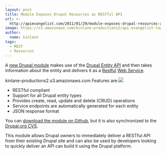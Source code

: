 ```yaml
---
layout: post
title: Module Exposes Drupal Resources as RESTful API
url: >-
  http://apievangelist.com/2011/01/29/module-exposes-drupal-resources-as-restful-api/
image: https://s3.amazonaws.com/kinlane-productions2/api-evangelist-logos/api-evangelist-butterfly-vertical.png
author:
  name: kinlane
tags:
  - REST
  - Resources
---
```

A [new Drupal module](http://drupal.org/project/restws) makes use of the [Drupal Entity API](http://drupal.org/project/entity) and then takes information about the entity and delivers it as a [Restful](http://www.kinlane.com/) [Web Service](http://www.apievangelist.com/).

kinlane-productions2.s3.amazonaws.com Features are:[](http://drupal.org)![](http://kinlane-productions.s3.amazonaws.com/drupal-logo.jpg)

*   RESTful compliant
*   Support for all Drupal entity types
*   Provides create, read, update and delete (CRUD) operations
*   Service endpoints are automatically generated for each entity
*   JSON response format

You can [download the module on Github](http://github.com/klausi/restws), but it is also synchronized to the [Drupal.org CVS](http://drupal.org/node/36662).

This module allows Drupal owners to immediately deliver a RESTful API from their existing Drupal site and can also be used by developers looking to quickly deliver an API can build it using the Drupal platform.